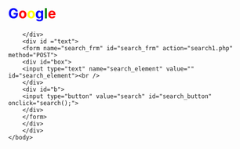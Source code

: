 <html>
	<head>
		<meta charset="utf-8">
	    <meta name="viewport" content="width=device-width, initial-scale=1">
	   <!-- <link rel="stylesheet" href="http://maxcdn.bootstrapcdn.com/bootstrap/3.3.6/css/bootstrap.min.css">
	    <link rel="stylesheet" type="text/css" href="mystyles.css" media="screen" />-->
	    <link rel="stylesheet" type="text/css" href="main.css" media="screen" />
	    <script src="https://ajax.googleapis.com/ajax/libs/jquery/1.12.2/jquery.min.js"></script>
	    <script src="http://maxcdn.bootstrapcdn.com/bootstrap/3.3.6/js/bootstrap.min.js"></script>
	    <script type="text/javascript"> 
			function search(){
				alert();
				var val= document.getElementById('search_element').value;
				if(val!=''){
					document.getElementById('search_frm').submit();
				}
			}
		 </script>
	</head>
	<body>
		<div id="main">
		<div id ="google">
		<h1 id="heading"> <font color='blue'>G</font><font color='red'>o</font><font color='yellow'>o</font><font color='blue'>g</font><font color='green'>l</font><font color='red'>e</font></h1>

		</div>
		<div id ="text">
		<form name="search_frm" id="search_frm" action="search1.php" method="POST">
		<div id="box">
		<input type="text" name="search_element" value="" id="search_element"><br />
		</div>
		<div id="b">			
		<input type="button" value="search" id="search_button" onclick="search();">
		</div>
		</form>
		</div>
		</div>
	</body>
</html>

